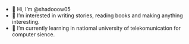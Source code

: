 - 👋 Hi, I’m @shadooow05
- 👀 I’m interested in writing stories, reading books and making anything interesting.
- 🌱 I’m currently learning in natiomal university of telekomunication for computer sience.

<!---
shadooow05/shadooow05 is a ✨ special ✨ repository because its `README.md` (this file) appears on your GitHub profile.
You can click the Preview link to take a look at your changes.
--->
